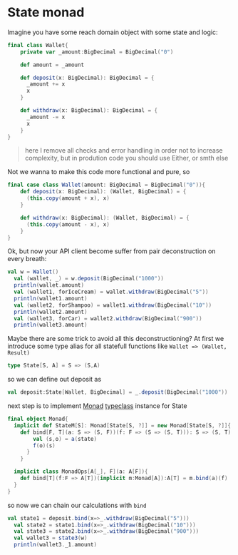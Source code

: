 # State monad

Imagine you have some reach domain object with some state and logic:

```scala
final class Wallet{
    private var _amount:BigDecimal = BigDecimal("0")

    def amount = _amount

    def deposit(x: BigDecimal): BigDecimal = {
      _amount += x
      x
    }

    def withdraw(x: BigDecimal): BigDecimal = {
      _amount -= x
      x
    }
} 
```

> here I remove all checks and error handling in order not to increase complexity, but in prodution code you should use Either, or smth else

Not we wanna to make this code more functional and pure, so

```scala
final case class Wallet(amount: BigDecimal = BigDecimal("0")){
    def deposit(x: BigDecimal): (Wallet, BigDecimal) = {      
      (this.copy(amount + x), x)
    }

    def withdraw(x: BigDecimal): (Wallet, BigDecimal) = {
      (this.copy(amount - x), x)
    }
}
```

Ok, but now your API client become suffer from pair deconstruction on every breath:
```scala
val w = Wallet()
  val (wallet, _) = w.deposit(BigDecimal("1000"))
  println(wallet.amount)
  val (wallet1, forIceCream) = wallet.withdraw(BigDecimal("5"))
  println(wallet1.amount)
  val (wallet2, forShampoo) = wallet1.withdraw(BigDecimal("10"))
  println(wallet2.amount)
  val (wallet3, forCar) = wallet2.withdraw(BigDecimal("900"))
  println(wallet3.amount)
```

Maybe there are some trick to avoid all this deconstructioning? At first we introduce some type alias for all statefull functions like `Wallet => (Wallet, Result)`
```scala
type State[S, A] = S => (S,A)
``` 
so we can define out deposit as
```scala
val deposit:State[Wallet, BigDecimal] = _.deposit(BigDecimal("1000"))
```
next step is to implement [Monad](monad.md) [typeclass](typeclass.md) instance for State
```scala
final object Monad{
  implicit def StateM[S]: Monad[State[S, ?]] = new Monad[State[S, ?]]{
    def bind[F, T](a: S => (S, F))(f: F => (S => (S, T))): S => (S, T) = state => {
        val (s,o) = a(state)
        f(o)(s)
      }
    }

  implicit class MonadOps[A[_], F](a: A[F]){
    def bind[T](f:F => A[T])(implicit m:Monad[A]):A[T] = m.bind(a)(f)
  }
}
```
so now we can chain our calculations with `bind`
```scala
val state1 = deposit.bind(x=>_.withdraw(BigDecimal("5")))
  val state2 = state1.bind(x=>_.withdraw(BigDecimal("10")))
  val state3 = state2.bind(x=>_.withdraw(BigDecimal("900")))
  val wallet3 = state3(w)
  println(wallet3._1.amount)
```
